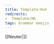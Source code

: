 ```yaml
---
title: Template:Hvk
redirects:
-  Template/Hk
tags: Grammar emojis
---
```


[[Neuter|<span title="Neuter (hvorugkyn)" class='emoji neuter singular'></span>]]

